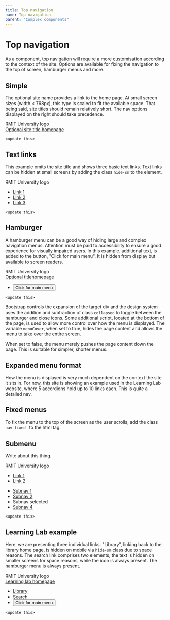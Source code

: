 ```yaml
---
title: Top navigation
name: Top navigation
parent: "Complex components"
---
```

<h1 class="margin-top-zero">Top navigation</h1>
<p class="lead">As a component, top navigation will require a more customisation according to the context of the site. Options are available for fixing the navigation to the top of screen, hamburger menus and more.</p>
<h2>Simple</h2>
<p>The optional site name provides a link to the home page. At small screen sizes (width &lt; 768px), this type is scaled to fit the available space. That being said, site titles should remain relatively short. The nav options displayed on the right should take precedence.</p>
<div class="top-navigation">
    <!-- START container -->
    <div class="container">
        <div class="row">
            <!-- START left hand column -->
            <div class="col-auto left-nav">
                <div class="rmit-logo"><span class="visually-hidden">RMIT University logo</span></div>
                <a href="" class="h2">Optional site title <span class="visually-hidden">homepage</span></a>
            </div>
            <!-- END left hand column -->
            <!-- START right hand column -->
            <div class="col">
                <!-- navigation elements here --> 
            </div>
            <!-- END right hand column -->
        </div>
    </div>
    <!-- END container -->
</div>
<div class="highlight">
<pre class="chroma">
<code class="language-html">&lt;update this&gt;</code>
</pre></div>
<h2>Text links</h2>
<p>
	This example omits the site title and shows three basic text links. Text links can be hidden at small screens by adding the class <code>hide-sm</code> to the element.
</p>
<div class="top-navigation">
    <!-- START container -->
    <div class="container">
        <div class="row">
            <!-- START left hand column -->
            <div class="col-auto left-nav">
                <div class="rmit-logo"><span class="visually-hidden">RMIT University logo</span></div>
            </div>
            <!-- END left hand column -->
            <!-- START right hand column -->
            <div class="col">
                <ul>
                    <li><a href="https://www.rmit.edu.au/library">Link 1</a></li>
                    <li><a href="https://www.rmit.edu.au/library">Link 2</a></li>
                    <li><a href="https://www.rmit.edu.au/library">Link 3</a></li>
                </ul>
            </div>
            <!-- END right hand column -->
        </div>
    </div>
    <!-- END container -->
</div>
<div class="highlight">
<pre class="chroma">
<code class="language-html">&lt;update this&gt;</code>
</pre></div>
<h2>Hamburger</h2>
<p>A hamburger menu can be a good way of hiding large and complex navigation menus. Attention must be paid to accessibility to ensure a good experience for visually impaired users. In this example. additional text, is added to the button, "Click for main menu". It is hidden from display but available to screen readers.</p>
<div class="top-navigation">
    <!-- START container -->
    <div class="container">
        <div class="row">
            <!-- START left hand column -->
            <div class="col-auto left-nav">
                <div class="rmit-logo"><span class="visually-hidden">RMIT University logo</span></div>
                <a href="/design-system/" class="h2">Optional title<span class="visually-hidden">homepage</span></a>
            </div>
            <!-- END left hand column -->
            <!-- START right hand column -->
            <div class="col">
                <ul>
                    <li class="menu">
                        <button id="menu-button4" 
                        class="btn btn-primary collapsed" type="button" data-bs-toggle="collapse" 
                        data-bs-target="#context-menu" data-bs-display="static" aria-expanded="false" 
                        aria-controls="context-menu">Click for main menu</button>
                    </li>
                </ul> 
            </div>
            <!-- END right hand column -->
        </div>
    </div>
    <!-- END container -->
</div>
<div class="highlight">
<pre class="chroma">
<code class="language-html">&lt;update this&gt;</code>
</pre></div>
<p>Bootstrap controls the expansion of the target div and the design system uses the addition and subtraction of class <code>collapsed</code> to toggle between the hamburger and close icons. Some additional script, located at the bottom of the page, is used to allow more control over how the menu is displayed. The variable <code>menuCover</code>, when set to true, hides the page content and allows the menu to take over the entire screen.</p>
<p>When set to false, the menu merely pushes the page content down the page. This is suitable for simpler, shorter menus.</p>
<h2>Expanded menu format</h2>
<p>How the menu is displayed is very much dependent on the context the site it sits in. For now, this site is showing an example used in the Learning Lab website, where 5 accordions hold up to 10 links each. This is quite a detailed nav.</p>
<h2>Fixed menus</h2>
<p>To fix the menu to the top of the screen as the user scrolls, add the class <code>nav-fixed </code> to the html tag.
</p>
<h2>Submenu</h2>
<p>Write about this thing.</p>
<div class="top-navigation">
    <!-- START container -->
    <div class="container">
        <div class="row">
            <!-- START left hand column -->
            <div class="col-auto left-nav">
                <div class="rmit-logo"><span class="visually-hidden">RMIT University logo</span></div>
            </div>
            <!-- END left hand column -->
            <!-- START right hand column -->
            <div class="col">
                <ul>
                    <li><a href="https://www.rmit.edu.au/library">Link 1</a></li>
                    <li><a href="https://www.rmit.edu.au/library">Link 2</a></li>
                </ul>
            </div>
            <!-- END right hand column -->
        </div>
    </div>
    <!-- END container -->
</div>
<!-- START submenu desktop only -->
<div id="sub-menu">    
    <div class="container">
        <nav aria-label="Main Menu">
            <ul>
                <li><a href="">Subnav 1</a></li>
                <li><a href="">Subnav 2</a></li>
                <li class="selected">Subnav selected</li>
                <li><a href="">Subnav 4</a></li>
            </ul>
        </nav>	
    </div>		
</div>
<!-- END submenu desktop only -->
<div class="highlight">
<pre class="chroma">
<code class="language-html">&lt;update this&gt;</code>
</pre></div>
<h2>Learning Lab example</h2>
<p>Here, we are presenting three individual links. "Library", linking back to the library home page, is hidden on mobile via <code>hide-sm</code> class due to space reasons. The search link comprises two elements, the text is hidden on smaller screens for space reasons, while the icon is always present. The hamburger menu is always present.</p>
<div class="top-navigation">
    <!-- START container -->
    <div class="container">
        <div class="row">
            <!-- START left hand column -->
            <div class="col-auto left-nav">
                <div class="rmit-logo"><span class="visually-hidden">RMIT University logo</span></div>
                <a href="/design-system/" class="h2">Learning lab <span class="visually-hidden">homepage</span></a>
            </div>
            <!-- END left hand column -->
            <!-- START right hand column -->
            <div class="col">
                <ul>
                    <li class="hide-sm">
                        <a href="https://www.rmit.edu.au/library">Library</a>
                    </li>
                    <li class="search">
                        <a id="search2">
                            <div class="search-label">Search</div>
                            <div class="mag-glass"></div>
                        </a>
                    </li>
                    <li class="menu">
                        <button id="menu-button5" 
                        class="btn btn-primary collapsed" type="button" data-bs-toggle="collapse" 
                        data-bs-target="#context-menu" data-bs-display="static" aria-expanded="false" 
                        aria-controls="context-menu">Click for main menu</button>
                    </li>
                </ul> 
            </div>
            <!-- END right hand column -->
        </div>
    </div>
    <!-- END container -->
</div>
<div class="highlight">
<pre class="chroma">
<code class="language-html">&lt;update this&gt;</code>
</pre></div>